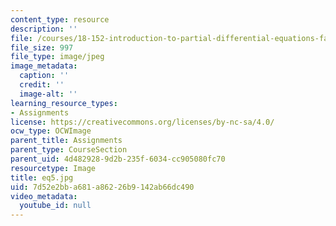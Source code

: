 ```yaml
---
content_type: resource
description: ''
file: /courses/18-152-introduction-to-partial-differential-equations-fall-2005/7d52e2bba681a86226b9142ab66dc490_eq5.jpg
file_size: 997
file_type: image/jpeg
image_metadata:
  caption: ''
  credit: ''
  image-alt: ''
learning_resource_types:
- Assignments
license: https://creativecommons.org/licenses/by-nc-sa/4.0/
ocw_type: OCWImage
parent_title: Assignments
parent_type: CourseSection
parent_uid: 4d482928-9d2b-235f-6034-cc905080fc70
resourcetype: Image
title: eq5.jpg
uid: 7d52e2bb-a681-a862-26b9-142ab66dc490
video_metadata:
  youtube_id: null
---
```

